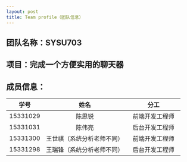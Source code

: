 ```yaml
---
layout: post
title: Team profile（团队信息）
---
```



## 团队名称：SYSU703
## 项目：完成一个方便实用的聊天器
## 成员信息：
|    学号    |  姓名  |     分工     |
| :------: | :--: | :--------: |
| 15331029 | 陈思锐  | 前端开发工程师  | 
| 15331031 | 陈伟亮  |    后台开发工程师    | 
| 15331300 | 王世祺（系统分析老师不同）  |   前端开发工程师    | 
| 15331298 |  王瑞锋（系统分析老师不同）  |   后台开发工程师   |